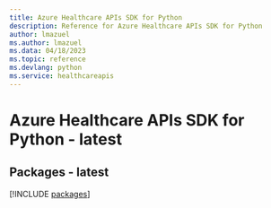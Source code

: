 ```yaml
---
title: Azure Healthcare APIs SDK for Python
description: Reference for Azure Healthcare APIs SDK for Python
author: lmazuel
ms.author: lmazuel
ms.data: 04/18/2023
ms.topic: reference
ms.devlang: python
ms.service: healthcareapis
---
```

# Azure Healthcare APIs SDK for Python - latest
## Packages - latest
[!INCLUDE [packages](healthcare-apis-index.md)]
